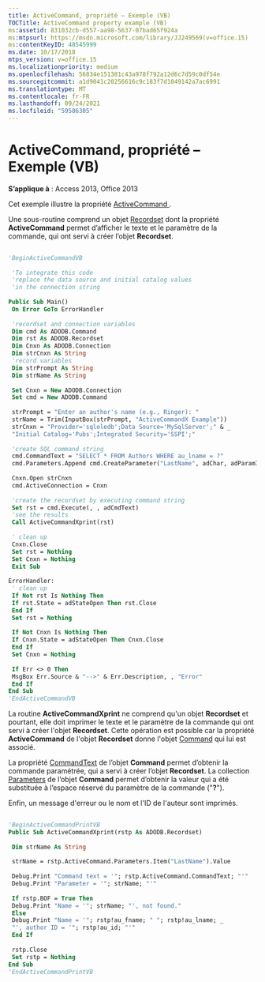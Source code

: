 ```yaml
---
title: ActiveCommand, propriété – Exemple (VB)
TOCTitle: ActiveCommand property example (VB)
ms:assetid: 831032cb-d557-aa98-5637-07bad65f924a
ms:mtpsurl: https://msdn.microsoft.com/library/JJ249569(v=office.15)
ms:contentKeyID: 48545999
ms.date: 10/17/2018
mtps_version: v=office.15
ms.localizationpriority: medium
ms.openlocfilehash: 56834e151381c43a978f792a12d6c7d59c0df54e
ms.sourcegitcommit: a1d9041c20256616c9c183f7d1049142a7ac6991
ms.translationtype: MT
ms.contentlocale: fr-FR
ms.lasthandoff: 09/24/2021
ms.locfileid: "59586305"
---
```

# <a name="activecommand-property-example-vb"></a>ActiveCommand, propriété – Exemple (VB)


**S’applique à** : Access 2013, Office 2013

Cet exemple illustre la propriété  [ActiveCommand ](activecommand-property-ado.md).

Une sous-routine comprend un objet [Recordset](recordset-object-ado.md) dont la propriété **ActiveCommand** permet d’afficher le texte et le paramètre de la commande, qui ont servi à créer l’objet **Recordset**.

```vb 
 
'BeginActiveCommandVB 
 
 'To integrate this code 
 'replace the data source and initial catalog values 
 'in the connection string 
 
Public Sub Main() 
 On Error GoTo ErrorHandler 
 
 'recordset and connection variables 
 Dim cmd As ADODB.Command 
 Dim rst As ADODB.Recordset 
 Dim Cnxn As ADODB.Connection 
 Dim strCnxn As String 
 'record variables 
 Dim strPrompt As String 
 Dim strName As String 
 
 Set Cnxn = New ADODB.Connection 
 Set cmd = New ADODB.Command 
 
 strPrompt = "Enter an author's name (e.g., Ringer): " 
 strName = Trim(InputBox(strPrompt, "ActiveCommandX Example")) 
 strCnxn = "Provider='sqloledb';Data Source='MySqlServer';" & _ 
 "Initial Catalog='Pubs';Integrated Security='SSPI';" 
 
 'create SQL command string 
 cmd.CommandText = "SELECT * FROM Authors WHERE au_lname = ?" 
 cmd.Parameters.Append cmd.CreateParameter("LastName", adChar, adParamInput, 20, strName) 
 
 Cnxn.Open strCnxn 
 cmd.ActiveConnection = Cnxn 
 
 'create the recordset by executing command string 
 Set rst = cmd.Execute(, , adCmdText) 
 'see the results 
 Call ActiveCommandXprint(rst) 
 
 ' clean up 
 Cnxn.Close 
 Set rst = Nothing 
 Set Cnxn = Nothing 
 Exit Sub 
 
ErrorHandler: 
 ' clean up 
 If Not rst Is Nothing Then 
 If rst.State = adStateOpen Then rst.Close 
 End If 
 Set rst = Nothing 
 
 If Not Cnxn Is Nothing Then 
 If Cnxn.State = adStateOpen Then Cnxn.Close 
 End If 
 Set Cnxn = Nothing 
 
 If Err <> 0 Then 
 MsgBox Err.Source & "-->" & Err.Description, , "Error" 
 End If 
End Sub 
'EndActiveCommandVB 
```

La routine **ActiveCommandXprint** ne comprend qu'un objet **Recordset** et pourtant, elle doit imprimer le texte et le paramètre de la commande qui ont servi à créer l'objet **Recordset**. Cette opération est possible car la propriété **ActiveCommand** de l'objet **Recordset** donne l'objet [Command](command-object-ado.md) qui lui est associé.

La propriété [CommandText](commandtext-property-ado.md) de l’objet **Command** permet d’obtenir la commande paramétrée, qui a servi à créer l’objet **Recordset**. La collection [Parameters](parameters-collection-ado.md) de l’objet **Command** permet d’obtenir la valeur qui a été substituée à l’espace réservé du paramètre de la commande ("**?**").

Enfin, un message d'erreur ou le nom et l'ID de l'auteur sont imprimés.

```vb 
 
'BeginActiveCommandPrintVB 
Public Sub ActiveCommandXprint(rstp As ADODB.Recordset) 
 
 Dim strName As String 
 
 strName = rstp.ActiveCommand.Parameters.Item("LastName").Value 
 
 Debug.Print "Command text = '"; rstp.ActiveCommand.CommandText; "'" 
 Debug.Print "Parameter = '"; strName; "'" 
 
 If rstp.BOF = True Then 
 Debug.Print "Name = '"; strName; "', not found." 
 Else 
 Debug.Print "Name = '"; rstp!au_fname; " "; rstp!au_lname; _ 
 "', author ID = '"; rstp!au_id; "'" 
 End If 
 
 rstp.Close 
 Set rstp = Nothing 
End Sub 
'EndActiveCommandPrintVB 
```

